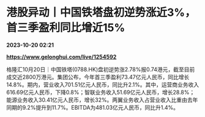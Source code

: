 # 港股异动丨中国铁塔盘初逆势涨近3%，首三季盈利同比增近15%

**2023-10-20 02:21**

**https://www.gelonghui.com/live/1254592**

格隆汇10月20日｜中国铁塔(0788.HK)盘初逆势涨2.78%报0.74港元，截至目前成交近2800万港元。集团公布，今年首三季盈利73.47亿元人民币，同比增长14.8%。期内，营业收入701.51亿元人民币，同比升2.1%。其中，运营商业务收入616.69亿元人民币，下降0.8%；智联业务收入51.69亿元人民币，增长28.8%；能源业务收入30.41亿元人民币，增长32%。两翼业务收入占营业收入比重由去年同期的9.2%提升到11.7%。EBITDA为481.03亿元人民币，同比升1.4%。